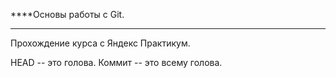 ****Основы работы с Git.
****
Прохождение курса с Яндекс Практикум.

HEAD -- это голова.
Коммит -- это всему голова.

